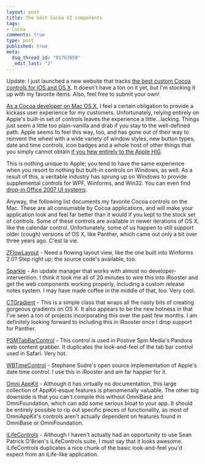 ```yaml
--- 
layout: post
title: The best Cocoa UI components
tags: 
- Cocoa
comments: true
type: post
published: true
meta: 
  dsq_thread_id: "91763859"
  _edit_last: "2"
---
```

Update: I just launched a new website that tracks <a href="http://cocoacontrols.com/">the best custom Cocoa controls for iOS and OS X</a>. It doesn't have a ton on it yet, but I'm stocking it up with my favorite items. Also, feel free to submit your own!

<a href="http://chimpsoftware.com">As a Cocoa developer on Mac OS X</a>, I feel a certain obligation to provide a kickass user experience for my customers. Unfortunately, relying entirely on Apple's built-in set of controls leaves the experience a little...lacking. Things just seem a little too plain-vanilla and drab if you stay to the well-defined path. Apple seems to feel this way, too, and has gone out of their way to reinvent the wheel with a wide variety of window styles, new button types, date and time controls, icon badges and a whole host of other things that you simply cannot obtain <a href="http://www.brethorsting.com/uidesign/2006/07/the_goldstandard_for_ui_guidel.html">if you hew entirely to the Apple HIG</a>.

This is nothing unique to Apple; you tend to have the same experience when you resort to nothing but built-in controls on Windows, as well. As a result of this, a veritable industry has sprung up on Windows to provide supplemental controls for WPF, Winforms, and Win32. You can even find <a href="http://www.infragistics.com/">drop-in Office 2007 UI systems</a>.

Anyway, the following list documents my favorite Cocoa controls on the Mac. These are all consumable by Cocoa applications, and will make your application look and feel far better than it would if you kept to the stock set of controls. Some of these controls are available in newer iterations of OS X, like the calendar control. Unfortunately, some of us happen to still support older (cough) versions of OS X, like Panther, which came out only a bit over three years ago. C'est la vie.

<a href="http://cocoadev.com/index.pl?FlowLayoutView">ZFlowLayout</a> - Need a flowing layout view, like the one built into Winforms 2.0? Step right up; the source code's available, too.

<a href="http://andymatuschak.org/pages/sparkle">Sparkle</a> - An update manager that works with almost no developer-intervention. I think it took me all of 20 minutes to wire this into iRooster and get the web components working properly, including a custom release notes system. I may have made coffee in the middle of that, too. Very cool.

<a href="http://blog.oofn.net/2006/01/15/gradients-in-cocoa/">CTGradient</a> - This is a simple class that wraps all the nasty bits of creating gorgeous gradients on OS X. It also appears to be the new hotness in that I've seen a ton of projects incorporating this over the past few months. I am definitely looking forward to including this in iRooster once I drop support for Panther.

<a href="http://www.positivespinmedia.com/dev/PSMTabBarControl.html">PSMTabBarControl</a> - This control is used in Postive Spin Media's Pandora web content grabber. It duplicates the look-and-feel of the tab bar control used in Safari. Very hot.

<a href="http://s.sudre.free.fr/Software/DevPotPourri.html">WBTimeControl</a> - Stephane Sudre's open source implementation of Apple's date time control. I use this in iRooster and am far happier for it.

<a href="http://cocoadev.com/index.pl?OmniAppKit">Omni AppKit</a> - Although it has virtually no documentation, this large collection of AppKit-esque features is phenomenally valuable. The other big downside is that you can't compile this without OmniBase and OmniFoundation, which can add some serious bloat to your app. It should be entirely possible to rip out specific pieces of functionality, as most of OmniAppKit's controls aren't actually dependent on features found in OmniBase or OmniFoundation.

<a href="http://www.seanpatrickobrien.com/2006/09/24/a-new-blog-for-a-new-mac-developer/">iLifeControls</a> - Although I haven't actually had an opportunity to use Sean Patrick O'Brien's iLifeControls suite, I must say that it looks awesome. iLifeControls duplicates a nice chunk of the basic look-and-feel you'd expect from an iLife-like application.
